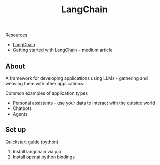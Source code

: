 ﻿---
backlinks:
- title: AI
  url: /sense/AI/AI.html
title: LangChain
---
Resources

- [LangChain](https://docs.langchain.com/docs/)
- [Getting started with LangChain](https://towardsdatascience.com/getting-started-with-langchain-a-beginners-guide-to-building-llm-powered-applications-95fc8898732c) - medium article

## About

A framework for developing applications using LLMs - gathering and weaving them with other applications.

Common examples of application types 

- Personal assistants - use your data to interact with the outside world
- Chatbots 
- Agents

## Set up 

[Quickstart guide (python)](https://python.langchain.com/en/latest/getting_started/getting_started.html)

1. Install langchain via pip 
2. Install openai python bindings